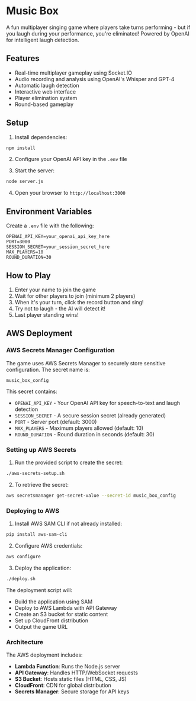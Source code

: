 # Music Box

A fun multiplayer singing game where players take turns performing - but if you laugh during your performance, you're eliminated! Powered by OpenAI for intelligent laugh detection.

## Features

- Real-time multiplayer gameplay using Socket.IO
- Audio recording and analysis using OpenAI's Whisper and GPT-4
- Automatic laugh detection
- Interactive web interface
- Player elimination system
- Round-based gameplay

## Setup

1. Install dependencies:
```bash
npm install
```

2. Configure your OpenAI API key in the `.env` file

3. Start the server:
```bash
node server.js
```

4. Open your browser to `http://localhost:3000`

## Environment Variables

Create a `.env` file with the following:

```
OPENAI_API_KEY=your_openai_api_key_here
PORT=3000
SESSION_SECRET=your_session_secret_here
MAX_PLAYERS=10
ROUND_DURATION=30
```

## How to Play

1. Enter your name to join the game
2. Wait for other players to join (minimum 2 players)
3. When it's your turn, click the record button and sing!
4. Try not to laugh - the AI will detect it!
5. Last player standing wins!

## AWS Deployment

### AWS Secrets Manager Configuration

The game uses AWS Secrets Manager to securely store sensitive configuration. The secret name is:
```
music_box_config
```

This secret contains:
- `OPENAI_API_KEY` - Your OpenAI API key for speech-to-text and laugh detection
- `SESSION_SECRET` - A secure session secret (already generated)
- `PORT` - Server port (default: 3000)
- `MAX_PLAYERS` - Maximum players allowed (default: 10)
- `ROUND_DURATION` - Round duration in seconds (default: 30)

### Setting up AWS Secrets

1. Run the provided script to create the secret:
```bash
./aws-secrets-setup.sh
```

2. To retrieve the secret:
```bash
aws secretsmanager get-secret-value --secret-id music_box_config
```

### Deploying to AWS

1. Install AWS SAM CLI if not already installed:
```bash
pip install aws-sam-cli
```

2. Configure AWS credentials:
```bash
aws configure
```

3. Deploy the application:
```bash
./deploy.sh
```

The deployment script will:
- Build the application using SAM
- Deploy to AWS Lambda with API Gateway
- Create an S3 bucket for static content
- Set up CloudFront distribution
- Output the game URL

### Architecture

The AWS deployment includes:
- **Lambda Function**: Runs the Node.js server
- **API Gateway**: Handles HTTP/WebSocket requests
- **S3 Bucket**: Hosts static files (HTML, CSS, JS)
- **CloudFront**: CDN for global distribution
- **Secrets Manager**: Secure storage for API keys